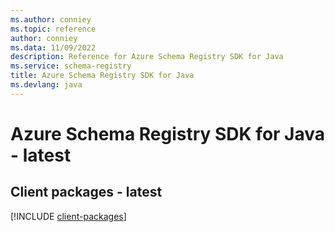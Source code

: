 ```yaml
---
ms.author: conniey
ms.topic: reference
author: conniey
ms.data: 11/09/2022
description: Reference for Azure Schema Registry SDK for Java
ms.service: schema-registry
title: Azure Schema Registry SDK for Java
ms.devlang: java
---
```

# Azure Schema Registry SDK for Java - latest

## Client packages - latest
[!INCLUDE [client-packages](schema-registry-client-index.md)]